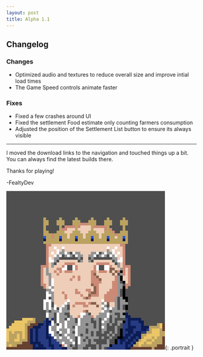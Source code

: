 ```yaml
---
layout: post
title: Alpha 1.1
---
```


## Changelog

### Changes

* Optimized audio and textures to reduce overall size and improve intial load times
* The Game Speed controls animate faster

### Fixes

* Fixed a few crashes around UI
* Fixed the settlement Food estimate only counting farmers consumption
* Adjusted the position of the Settlement List button to ensure its always visible

---

I moved the download links to the navigation and touched things up a bit. You can always find the latest builds there.

Thanks for playing!

-FealtyDev

![FealtyDevPortrait](/public/images/fealtydevportrait.jpeg){: .portrait }

[alpha1-zoomedout]: /public/images/posts/16MAY19/alpha1-zoomedout.jpg
[alpha1-settlement]: /public/images/posts/16MAY19/alpha1-settlement.jpg
[alpha1-building]: /public/images/posts/16MAY19/alpha1-building.jpg
[alpha1-character]: /public/images/posts/16MAY19/alpha1-character.jpg
[alpha1-transfer]: /public/images/posts/16MAY19/alpha1-transfer.jpg
[alpha1-moving]: /public/images/posts/16MAY19/alpha1-moving.jpg
[alpha1-rankings]: /public/images/posts/16MAY19/alpha1-rankings.jpg
